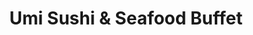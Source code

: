 ---
layout: place
title: Umi Sushi & Seafood Buffet
permalink: /delaware/dover/umi-sushi-seafood-buffet.html
stateAbbr: DE
stateName: Delaware
cityName: Dover
seo:
  type: restaurant
  links: null
place_id: ChIJP-aC3Ft7x4kR_kH0nhMnyaA
photos:
  - name: >-
      places/ChIJP-aC3Ft7x4kR_kH0nhMnyaA/photos/AeeoHcJms7F5SkUMIgfCb1DCWF9omNj84caPfJYtTq8LM_jyasdjRJ2DMCzmxaYwyXXSpnlLSxojSZX3SasEo8fkKhZW2M1DdcIErQH4VRXOrW_Z71xVTaruslRum1Z_pbttbXo9mknekKe0YHK61AqKOQd_1pXdJoGTJXSG_MzjewJ2fBWaAecC0eAiRGeYubg51fmdC6ssFaj4gbFMbt69HcGXPEEJReJqMRQyAespEOTXuO23aW274y9nlSsLgKe1VbsGP5NvyX4KWN6JzgE8yZAS7Lx3rjlN0j8ZMYEnYlA1_pwX4IesLlmFedgI3Xy8x2XPBd-LyYLTByFWHk206mrlnBkMT6NnpRZV2eMtuWLtXIrCimXJ3r45jx0ahaDhOjVHeC3QXfM-wCdIHWQtrPsKEH9PNLacQ101G1rXa_jj1rxz
    widthPx: 4032
    heightPx: 3024
    authorAttributions:
      - displayName: Mariah Vessel
        uri: https://maps.google.com/maps/contrib/115179896882510093705
        photoUri: >-
          https://lh3.googleusercontent.com/a-/ALV-UjXSgzMf33CDAE7UOsQI2iNAmGoNCnTf-BkjrPSFSEMi2bi-4ORu=s100-p-k-no-mo
    flagContentUri: >-
      https://www.google.com/local/imagery/report/?cb_client=maps_api_places.places_api&image_key=!1e10!2sCIHM0ogKEICAgIDb8amr6gE&hl=en-US
    googleMapsUri: >-
      https://www.google.com/maps/place//data=!3m4!1e2!3m2!1sCIHM0ogKEICAgIDb8amr6gE!2e10!4m2!3m1!1s0x89c77b5bdc82e63f:0xa0c927139ef441fe
  - name: >-
      places/ChIJP-aC3Ft7x4kR_kH0nhMnyaA/photos/AeeoHcKErNnfIaJE2gUNbPoBZ-niLu9MWdHAvsnpFYJkn5YLuC7O-MZjlqxZVCMyar5xjCqSpWyyPUl78KMVGUuR3hi75TnOf1ajwO9XqXEwjHV6DZ5nnS8UF91kE6AIoO-6W_K1EsYD9c2q6V47L0AXm-ygWlzkX9p0fBdXVOwFdhbGXsN-4-GiICHuNro6yccEJ02l18RB2AOfyGWbh69Miqlq8DXvfge15nR2GsZ8eLhM6xCW7cAUNx-fo-TX7G7ayk_prIfS_VKqD08tCE4fcVnUxrhvJfKuP-QyJgcjfVSGFA
    widthPx: 4768
    heightPx: 3178
    authorAttributions:
      - displayName: Umi Sushi & Seafood Buffet
        uri: https://maps.google.com/maps/contrib/113711690528979330250
        photoUri: >-
          https://lh3.googleusercontent.com/a/ACg8ocKEEMT0AVxpkRh4oMRIYX3ulPs5Yzy5ZNFuFwqQXukuzqQV7A=s100-p-k-no-mo
    flagContentUri: >-
      https://www.google.com/local/imagery/report/?cb_client=maps_api_places.places_api&image_key=!1e10!2sAF1QipPUdn92XGJwcvV7AuqgZvkuqUtESgM-pio-HEye&hl=en-US
    googleMapsUri: >-
      https://www.google.com/maps/place//data=!3m4!1e2!3m2!1sAF1QipPUdn92XGJwcvV7AuqgZvkuqUtESgM-pio-HEye!2e10!4m2!3m1!1s0x89c77b5bdc82e63f:0xa0c927139ef441fe
  - name: >-
      places/ChIJP-aC3Ft7x4kR_kH0nhMnyaA/photos/AeeoHcJaCKqfwRF05n1fEDliGHKQ_Gj7Og3XtlLDp0if7YcYXWIueqrRnP5-QGQM-CxQyUvY-5yNOXeau0MwsdvM5JCaxbu3bUV_hxNMo1_EzJZMtiBnqpyvNHXIHJUbUC9HFw-_wOd8WNnoiqY4TLRAWvYgYFn_OrAg7fHfz4shseKCJgq1VZu1mtmahqLFbQMxqayRVjyLDSIdSE3xIv0fCOZIkWJHnIifJ8axm0-avYEE9YqV7kCDBCBCPyRVp5y_zve2fFmirWWRfVqqxH92hh-CRWC4Rw75M6Jj73qAOtdU-6TiMMVTH7PDKDIf5KLgPxaproTcuFC5pVMxpvI3YjVbRuKreAf3KUaUG4fYONbd4drs2BDkW0W2bgvV_QEwyjrQJpGCYj4Usl64dnKAzCbru9ec4uKa7pBE0KgykxZpoAzP
    widthPx: 4032
    heightPx: 3024
    authorAttributions:
      - displayName: Mariah Vessel
        uri: https://maps.google.com/maps/contrib/115179896882510093705
        photoUri: >-
          https://lh3.googleusercontent.com/a-/ALV-UjXSgzMf33CDAE7UOsQI2iNAmGoNCnTf-BkjrPSFSEMi2bi-4ORu=s100-p-k-no-mo
    flagContentUri: >-
      https://www.google.com/local/imagery/report/?cb_client=maps_api_places.places_api&image_key=!1e10!2sCIHM0ogKEICAgIDb8amrygE&hl=en-US
    googleMapsUri: >-
      https://www.google.com/maps/place//data=!3m4!1e2!3m2!1sCIHM0ogKEICAgIDb8amrygE!2e10!4m2!3m1!1s0x89c77b5bdc82e63f:0xa0c927139ef441fe
  - name: >-
      places/ChIJP-aC3Ft7x4kR_kH0nhMnyaA/photos/AeeoHcI4ipGJqxecpy3823SM6NaPCjhaXfRTsk-QZrphf02NA-IZGy6f73XuBczCUR067a0JxgOdTfvshRsWLn4m3-wckfbsnpAbedXVdykQebKQSu7uPqnPF9xzfjYB53IZUgYSjO5Zqu_fixpSnk1GuYgPW6Ef73PGdZUYsxV7nyZYK6E4ibbcMRN9M0ND4bornib8aLMCAxH5f7ipOa_LplQi-acM3oc-BZSw4cui51CbsWsDb_IbTupi5f9cQW4x2N8v3OIfHmgTuihg-JXrJLzvHIozJ5s2zJg2en1NMdr_SqNb_5WmGIMyUVYupPMpuCcdaAH5P-6Epni3j9t4cFn4F3tOvDhG7eyvGfxfIcepyfw41Tm7u5-FLge1zf8ztfUgDIthhxkHSxuAu0l-zNh5LDfIGGN-PW1q3qyqKk-0OA
    widthPx: 4000
    heightPx: 2252
    authorAttributions:
      - displayName: Cottn Candy
        uri: https://maps.google.com/maps/contrib/116917955527154359530
        photoUri: >-
          https://lh3.googleusercontent.com/a/ACg8ocLPoW-MbidqzC7FoYDmlWg_ismfj4304mKohmRMxOQymmjXpg=s100-p-k-no-mo
    flagContentUri: >-
      https://www.google.com/local/imagery/report/?cb_client=maps_api_places.places_api&image_key=!1e10!2sCIHM0ogKEICAgIDrrqzaZg&hl=en-US
    googleMapsUri: >-
      https://www.google.com/maps/place//data=!3m4!1e2!3m2!1sCIHM0ogKEICAgIDrrqzaZg!2e10!4m2!3m1!1s0x89c77b5bdc82e63f:0xa0c927139ef441fe
  - name: >-
      places/ChIJP-aC3Ft7x4kR_kH0nhMnyaA/photos/AeeoHcLmE35zr88inPmlsA6XxS0e5cCgErOiDGXzyxnPBRdZIx7R5-v0HVf_-IkSx_WuLO7hvvExU4aC0taMF_AWaq9zySPZN9kbbtCn_p9q5t54TjZwjLuqfGnEUPkdqwRtnQrbunJ_UfvQsl-B_Go978-pe5Puo8boA5AU__5FgWtAhEftxdqyygIBrf0BQBH9BBTFaiby5FZV1zGtZeUEq84szgriKGl4Yumwz_4oHcHR8hdQZBVr_B6cniIxz9M1BMgsXHxphII2nXQUDPsVTEqENO_VLyJIYayHJoa6IENCbaQwCGX5jgTU84QUL0H6nkVX4F5IAIPzSpSrBqEL_Lo6aRaamI-KbSYb9EcZY0Ea6LKIco3Ny3uAUZ-N6gGm14Ooi3aq0odSpRmh7TcsB4Yv9ZALa0AuwDuOMyQKMSYNqclr
    widthPx: 3024
    heightPx: 4032
    authorAttributions:
      - displayName: Ophelia Grace777
        uri: https://maps.google.com/maps/contrib/109984401734695801920
        photoUri: >-
          https://lh3.googleusercontent.com/a/ACg8ocJGGtgOCVTNNmqpZVD-5oo6NveeXpo-NA1pcc6GC7Z4lIg-NcM=s100-p-k-no-mo
    flagContentUri: >-
      https://www.google.com/local/imagery/report/?cb_client=maps_api_places.places_api&image_key=!1e10!2sCIHM0ogKEICAgMCI6cKz3QE&hl=en-US
    googleMapsUri: >-
      https://www.google.com/maps/place//data=!3m4!1e2!3m2!1sCIHM0ogKEICAgMCI6cKz3QE!2e10!4m2!3m1!1s0x89c77b5bdc82e63f:0xa0c927139ef441fe
  - name: >-
      places/ChIJP-aC3Ft7x4kR_kH0nhMnyaA/photos/AeeoHcJOsKdyRnnhFDmdICPmKasF0cVF9Eb-P5n6uZQ0hev37qT0H7G53DJlqy4O7L0hj63QA3_FyaGNpIGWrCuo66AwSwSHbKTApKDvFeLLoHZhTNQNiQo4L_1tQVTnJeNJige7VXunkUhGL4984GCeIW1H1jqw69eNCHgSPkNIz0MgB5Ig0-AZjfgHalue1h5FaWMs_DxwwI90iSBjMC0t_5PRPFd5_RSDZOMVatWCwpC7WlfhvHAgGttjvkrHhmL_dWnjK3No3t2KLz0d8rrupi-95qnXRCZc8dkPtQ-2Mdco5sQlhxmlFQXqk9fEGBAYXsqJLyxOGGSH1PSwxYdUincv6HDYIEOLCJX4wKR6-pwWM9VzbXeB98LZ4Pq-Y8glksIz0bJROUqHUKCllT6K1uPFpVkm9N65bYsMzaGec2Ih4A
    widthPx: 4032
    heightPx: 3024
    authorAttributions:
      - displayName: Emmett Pinkston
        uri: https://maps.google.com/maps/contrib/111718746160601926969
        photoUri: >-
          https://lh3.googleusercontent.com/a-/ALV-UjU6duzOuHhQ9bY1nvJiyuxcmetyfx_tyrzCoKN1e1saqYl-HvJg=s100-p-k-no-mo
    flagContentUri: >-
      https://www.google.com/local/imagery/report/?cb_client=maps_api_places.places_api&image_key=!1e10!2sCIHM0ogKEICAgIDP_tPSZA&hl=en-US
    googleMapsUri: >-
      https://www.google.com/maps/place//data=!3m4!1e2!3m2!1sCIHM0ogKEICAgIDP_tPSZA!2e10!4m2!3m1!1s0x89c77b5bdc82e63f:0xa0c927139ef441fe
  - name: >-
      places/ChIJP-aC3Ft7x4kR_kH0nhMnyaA/photos/AeeoHcLH5ALjqZIKmKHjhFuip7bEjory_AD26MEbP6-eJKRUuFlJXmeJuafJTzjsUpFDnNBJ_q20yFyrqZQL5t5nsvuR37SLshtA53h4kMPZFPRJaUny5mddgK9Ojsbvu0RmZgFIPSIHc43o1ERicgwEpA_0N07VQr7EI89j9_ZLZqX7OWe9p4T_Y2yypcptxdlHIu3p1fGV10vFApEK12Fbmjzp8vq2c4UK5ULktNEcbI-9Ka5ZsKalawWoRGrEgK9VqutHMirK0YrFbxze8Fg9Suxrd-syCtbUTUziylgo80LgOA
    widthPx: 1181
    heightPx: 913
    authorAttributions:
      - displayName: Umi Sushi & Seafood Buffet
        uri: https://maps.google.com/maps/contrib/113711690528979330250
        photoUri: >-
          https://lh3.googleusercontent.com/a/ACg8ocKEEMT0AVxpkRh4oMRIYX3ulPs5Yzy5ZNFuFwqQXukuzqQV7A=s100-p-k-no-mo
    flagContentUri: >-
      https://www.google.com/local/imagery/report/?cb_client=maps_api_places.places_api&image_key=!1e10!2sAF1QipPQ0TyFuyjZtPWctdUbuX8MwkzJHNBc_6Jw_v3j&hl=en-US
    googleMapsUri: >-
      https://www.google.com/maps/place//data=!3m4!1e2!3m2!1sAF1QipPQ0TyFuyjZtPWctdUbuX8MwkzJHNBc_6Jw_v3j!2e10!4m2!3m1!1s0x89c77b5bdc82e63f:0xa0c927139ef441fe
  - name: >-
      places/ChIJP-aC3Ft7x4kR_kH0nhMnyaA/photos/AeeoHcJb511TyuxqAEP2IzPK9_z7tbm9QSV3gSJLDVsioRps5So8azWCVc6WTUdcS8F6MXn-YPsPhQDIXZEtztzCP6fluit2pbkPdKuF2LZ3FZT8uDb9Sb_nrX0tNZbPSIUWVbakCakvsMTc1oQbEnr8hvipiw3mMoLWQhiEoEFNft-IS_lg1nwQuQRJDK_nJnb-RrlLg9LZaRjYJTFefom_kSQqHK8aq_w-kE8k_ZZS3_oA2tdyY9hOjyFRKYGvNXnJdQYSBpHxc3sYhlcYqsKEmhTPdAxVsnli5VKLcdB1Tl8r2sYuJw7tQxRcZyotlh4sT6Kw3IKAcdnx14Em7K27cyqCrg-6h9-T7yC-juYiceHW3JGzAHMABfEsEDnXrrBPWgcIlGOmzOA2YdDBR-Lad2boGrbDYoOWeaVqgxBFATL-yro-
    widthPx: 4032
    heightPx: 3024
    authorAttributions:
      - displayName: Emmett Pinkston
        uri: https://maps.google.com/maps/contrib/111718746160601926969
        photoUri: >-
          https://lh3.googleusercontent.com/a-/ALV-UjU6duzOuHhQ9bY1nvJiyuxcmetyfx_tyrzCoKN1e1saqYl-HvJg=s100-p-k-no-mo
    flagContentUri: >-
      https://www.google.com/local/imagery/report/?cb_client=maps_api_places.places_api&image_key=!1e10!2sCIHM0ogKEICAgIDP_tPSpAE&hl=en-US
    googleMapsUri: >-
      https://www.google.com/maps/place//data=!3m4!1e2!3m2!1sCIHM0ogKEICAgIDP_tPSpAE!2e10!4m2!3m1!1s0x89c77b5bdc82e63f:0xa0c927139ef441fe
  - name: >-
      places/ChIJP-aC3Ft7x4kR_kH0nhMnyaA/photos/AeeoHcIeYUYoV2_-exSSxoc-rHZ6aW1TtFhb0KVfWB2Lt5Wu-_DHyaEgK5xpuFWuvSRE-CD37jdMrnLxAQJVTlEkLxF-rHftSc0uyjPkZZ4kdhwSc23L70Y3F9hjZjkdK2daMsFOgGwI7pruigUANBHkVwK86lBu4G-EB6bQmyZWJXQQw1yXTP5V_3TW0iDn9X0nCVWYDpIB7IYQc98ZqJVmLhOKRohv6WmP8ygp7kXj8FipuDR-UtsAhenWUgdmCiuf5S1hH9WIdhXsecA16xkcWS9Q3htjQJ1UwFco8FshFNMT_SvMVVH1Yfikv8493cYZcXu8Dnuw9jDlx9zz9aDO0238T8gStgDIOAe6AECyfAf1ks0K1G_a3P6cYK_15t_fwWJD1TczG8EpM8NlVI5XY3cRov-ZwecU4CAe18cMZ9CEpGVU
    widthPx: 4000
    heightPx: 3000
    authorAttributions:
      - displayName: Mandie Dubowski
        uri: https://maps.google.com/maps/contrib/101148016934269777977
        photoUri: >-
          https://lh3.googleusercontent.com/a-/ALV-UjUeey1UBF_5SW9Dlj1s23vXs_D-ybn7FsWazNzlI6YA9E2rA28=s100-p-k-no-mo
    flagContentUri: >-
      https://www.google.com/local/imagery/report/?cb_client=maps_api_places.places_api&image_key=!1e10!2sCIHM0ogKEICAgMDItoCQ7QE&hl=en-US
    googleMapsUri: >-
      https://www.google.com/maps/place//data=!3m4!1e2!3m2!1sCIHM0ogKEICAgMDItoCQ7QE!2e10!4m2!3m1!1s0x89c77b5bdc82e63f:0xa0c927139ef441fe
  - name: >-
      places/ChIJP-aC3Ft7x4kR_kH0nhMnyaA/photos/AeeoHcI2QVjX07FelDq7Tz-NkjhZoE8L3M0hqiuDVcd_u3yjejTt1-fhK-N2Q9dkEuocM_1-8sHdb5Gv_P3Jz2yGwmTCE54adc6KgyZiC9UposKjYqj48Rna_b8L13UVaZXZWVNjDtkDcZ4SFR8sZllf3iD7C1X9NgTvQjVTJl6w-9q_pddRcMrqDz9DFwVIEVe0R-ROtdmN6umu3w8Ic774cRNPgK62RPbJVJAdy55xgh23N1WhF1xQVk7FfLYWWne8cvPI6-gzX7SyokRyUGmodf-rDv8OypbBtidFUJMTMClbBYmkMy0nyUGrFXLjQfEjvnEX44v24xSTVmHtzl7S0rYRTJYbyyJmmnVABnrojXQiWb_NmADjmol164Lf_MBYqpV-IU_1cmgLkBpyepYhWC6Jo9IhexZhUZmz5Wcfgk8P0Q
    widthPx: 3024
    heightPx: 4032
    authorAttributions:
      - displayName: Mariah Vessel
        uri: https://maps.google.com/maps/contrib/115179896882510093705
        photoUri: >-
          https://lh3.googleusercontent.com/a-/ALV-UjXSgzMf33CDAE7UOsQI2iNAmGoNCnTf-BkjrPSFSEMi2bi-4ORu=s100-p-k-no-mo
    flagContentUri: >-
      https://www.google.com/local/imagery/report/?cb_client=maps_api_places.places_api&image_key=!1e10!2sCIHM0ogKEICAgIDb8amrWg&hl=en-US
    googleMapsUri: >-
      https://www.google.com/maps/place//data=!3m4!1e2!3m2!1sCIHM0ogKEICAgIDb8amrWg!2e10!4m2!3m1!1s0x89c77b5bdc82e63f:0xa0c927139ef441fe
address: 1071 N Dupont Hwy, Dover, DE 19901, USA
street: 1071 N Dupont Hwy
city: Dover
state: DE
zip: '19901'
country: USA
neighborhood: null
latitude: '39.186589'
longitude: '-75.534494'
accessibility_options:
  wheelchairAccessibleParking: true
  wheelchairAccessibleEntrance: true
  wheelchairAccessibleRestroom: true
  wheelchairAccessibleSeating: true
business_status: OPERATIONAL
name: Umi Sushi & Seafood Buffet
google_maps_links:
  directionsUri: >-
    https://www.google.com/maps/dir//''/data=!4m7!4m6!1m1!4e2!1m2!1m1!1s0x89c77b5bdc82e63f:0xa0c927139ef441fe!3e0
  placeUri: https://maps.google.com/?cid=11585834481611981310
  writeAReviewUri: >-
    https://www.google.com/maps/place//data=!4m3!3m2!1s0x89c77b5bdc82e63f:0xa0c927139ef441fe!12e1
  reviewsUri: >-
    https://www.google.com/maps/place//data=!4m4!3m3!1s0x89c77b5bdc82e63f:0xa0c927139ef441fe!9m1!1b1
  photosUri: >-
    https://www.google.com/maps/place//data=!4m3!3m2!1s0x89c77b5bdc82e63f:0xa0c927139ef441fe!10e5
primary_type: Buffet Restaurant
opening_hours:
  regular: null
  current: null
secondary_opening_hours:
  regular:
    weekdayDescriptions: null
    type: null
  current:
    weekdayDescriptions: null
    type: null
phone: null
price_level: null
price_range: null
rating: null
rating_count: 0
website: null
description: >-
  Discover Umi Sushi & Seafood Buffet in Dover, DE$$$Umi Sushi & Seafood Buffet
  in Dover, DE, offers a welcoming spot for enjoying fresh seafood and sushi in
  a casual buffet setting, perfect for those seeking Japanese-inspired dining
  options nearby. The restaurant features an array of delectable seafood
  selections, including tender snow crab legs and a variety of sashimi, all
  presented in a vibrant and family-friendly environment that includes
  kid-friendly choices. Visitors can appreciate the accessible features like
  wheelchair-friendly parking and entrances, making it easier for everyone to
  enjoy a satisfying meal. This spot stands out for its emphasis on variety and
  quality, appealing to anyone looking for top-rated sushi experiences in the
  area. With its inviting atmosphere, it's an ideal choice for casual gatherings
  or quick bites of fresh flavors.
generative_summary: >-
  Discover Umi Sushi & Seafood Buffet in Dover, DE$$$Umi Sushi & Seafood Buffet
  in Dover, DE, offers a welcoming spot for enjoying fresh seafood and sushi in
  a casual buffet setting, perfect for those seeking Japanese-inspired dining
  options nearby. The restaurant features an array of delectable seafood
  selections, including tender snow crab legs and a variety of sashimi, all
  presented in a vibrant and family-friendly environment that includes
  kid-friendly choices. Visitors can appreciate the accessible features like
  wheelchair-friendly parking and entrances, making it easier for everyone to
  enjoy a satisfying meal. This spot stands out for its emphasis on variety and
  quality, appealing to anyone looking for top-rated sushi experiences in the
  area. With its inviting atmosphere, it's an ideal choice for casual gatherings
  or quick bites of fresh flavors.
generative_disclosure: Summarized by AI using the Grok-3-Mini model.
reviews: null
review_summary: >-
  Insights from Customer Feedback$$$Folks rave about the wide range of fresh
  seafood at this buffet, with highlights on tasty sushi rolls, crab legs, and
  hot pot options that keep things exciting and flavorful. Many appreciate the
  friendly service and spotless, well-lit space that makes dining out feel
  relaxed and enjoyable. While some note that the prices might run a bit higher
  than expected, it's often seen as worth it for the quality and selection on
  offer. Overall, it's a solid pick for groups or families wanting a fun meal,
  blending good vibes with reliable dishes. If you're hunting for sushi places
  nearby, this spot delivers a positive experience with just the right mix of
  variety and hospitality.
review_disclosure: Summarized by AI using the Grok-3-Mini model.
parking_options: null
payment_options: null
allow_dogs: null
curbside_pickup: null
delivery: null
dine_in: null
good_for_children: null
good_for_groups: null
good_for_sports: null
live_music: null
menu_for_children: null
outdoor_seating: null
reservable: null
restroom: null
serves_beer: null
serves_breakfast: null
serves_brunch: null
serves_cocktails: null
serves_coffee: null
serves_dinner: null
serves_dessert: null
serves_lunch: null
serves_vegetarian_food: null
serves_wine: null
takeout: null
update_category: pro
places_description: null

---